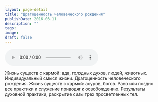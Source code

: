 ```yaml
---
layout: page-detail
title: "Драгоценность человеческого рождения"
publishDate: 2016.03.11
description: ""
tags:
image:
draft: false
---
```


<audio title="2016.03.11 - Драгоценность человеческого рождения.mp3" src="/upload/iblock/521/521dfa9a2a814628b8ebbecc657b1d29.mp3" controls=""></audio>

 Жизнь существ с кармой: ада, голодных духов, людей, животных. Индивидуальный смысл жизни. Драгоценность человеческого рождения. Жизнь существ с кармой: асуров, богов. Рано или поздно все практики и служение приводят к освобождению. Результаты духовной практики, раскрытие силы трех просветленных тел. 

  
